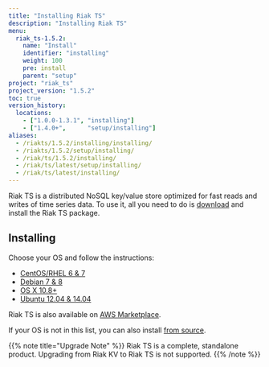 ```yaml
---
title: "Installing Riak TS"
description: "Installing Riak TS"
menu:
  riak_ts-1.5.2:
    name: "Install"
    identifier: "installing"
    weight: 100
    pre: install
    parent: "setup"
project: "riak_ts"
project_version: "1.5.2"
toc: true
version_history:
  locations:
    - ["1.0.0-1.3.1", "installing"]
    - ["1.4.0+",      "setup/installing"]
aliases:
  - /riakts/1.5.2/installing/installing/
  - /riakts/1.5.2/setup/installing/
  - /riak/ts/1.5.2/installing/
  - /riak/ts/latest/setup/installing/
  - /riak/ts/latest/installing/
---
```



[AWS]: aws/
[concept aae]: {{<baseurl>}}riak/kv/2.1.3/learn/concepts/active-anti-entropy
[Centos]: rhel-centos/
[Debian]: debian-ubuntu/
[download]: {{<baseurl>}}riak/ts/1.5.2/downloads/
[OSX]: mac-osx/
[source]: source/
[Ubuntu]: debian-ubuntu/


Riak TS is a distributed NoSQL key/value store optimized for fast reads and writes of time series data. To use it, all you need to do is [download][download] and install the Riak TS package.
 

## Installing

Choose your OS and follow the instructions:

* [CentOS/RHEL 6 & 7][Centos]
* [Debian 7 & 8][Debian]
* [OS X 10.8+][OSX]
* [Ubuntu 12.04 & 14.04][Ubuntu]

Riak TS is also available on [AWS Marketplace][AWS].

If your OS is not in this list, you can also install [from source][source].

{{% note title="Upgrade Note" %}}
Riak TS is a complete, standalone product. Upgrading from Riak KV to Riak TS is not supported.
{{% /note %}}

